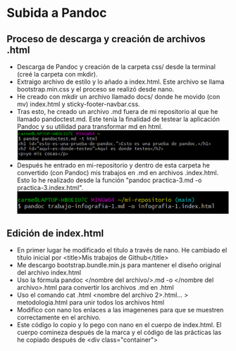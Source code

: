 # Subida a Pandoc
## Proceso de descarga y creación de archivos .html
- Descarga de Pandoc y creación de la carpeta css/ desde la terminal (creé la carpeta con mkdir). 
- Extraigo archivo de estilo y lo añado a index.html. Este archivo se llama bootstrap.min.css y el proceso se realizó desde nano.
- He creado con mkdir un archivo llamado docs/ donde he movido (con mv) index.html y sticky-footer-navbar.css.
- Tras esto, he creado un archivo .md fuera de mi repositorio al que he llamado pandoctest.md. Este tenía la finalidad de testear la aplicación Pandoc y su utilidad para transformar md en html. 
![testeo de pandoctest.md](/img/terminal-prueba-pacdoc.PNG)
- Después he entrado en mi-repositorio y dentro de esta carpeta he convertido (con Pandoc) mis trabajos en .md en archivos .index.html. Esto lo he realizado desde la función "pandoc practica-3.md -o practica-3.index.html".
![conversión oficial](/img/terminal-oficial-pandoc.PNG) 
## Edición de index.html
- En primer lugar he modificado el título a través de nano. He cambiado el título inicial por \<title\>Mis trabajos de Github\<\/title\>
- Me descargo bootstrap.bundle.min.js para mantener el diseño original del archivo index.html
- Uso la fórmula pandoc </nombre del archivo/>.md -o </nombre del archivo>.html para convertir los archivos .md en .html
- Uso el comando cat <nombre del archivo>.html <nombre del archivo 2>.html...  > metodologia.html para unir todos los archivos html
- Modifico con nano los enlaces a las imagenenes para que se muestren correctamente en el archivo. 
- Este código lo copio y lo pego con nano en el cuerpo de index.html. El cuerpo comineza después de la marca <!--Begin page content--> y el código de las prácticas las he copiado después de \<div class\=\"container\"\>  
